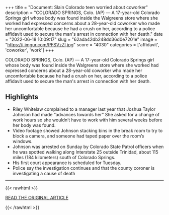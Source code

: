 +++
title = "Document: Slain Colorado teen worried about coworker"
description = "COLORADO SPRINGS, Colo. (AP) — A 17-year-old Colorado Springs girl whose body was found inside the Walgreens store where she worked had expressed concerns about a 28-year-old coworker who made her uncomfortable because he had a crush on her, according to a police affidavit used to secure the man's arrest in connection with her death."
date = "2022-06-18 10:09:17"
slug = "62ada42db248dd36d0e7201e"
image = "https://i.imgur.com/PFSVzZI.jpg"
score = "4030"
categories = ['affidavit', 'coworker', 'work']
+++

COLORADO SPRINGS, Colo. (AP) — A 17-year-old Colorado Springs girl whose body was found inside the Walgreens store where she worked had expressed concerns about a 28-year-old coworker who made her uncomfortable because he had a crush on her, according to a police affidavit used to secure the man's arrest in connection with her death.

## Highlights

- Riley Whitelaw complained to a manager last year that Joshua Taylor Johnson had made “advances towards her” She asked for a change of work hours so she wouldn’t have to work with him several weeks before her body was found.
- Video footage showed Johnson stacking bins in the break room to try to block a camera, and someone had taped paper over the room’s windows.
- Johnson was arrested on Sunday by Colorado State Patrol officers when he was spotted walking along Interstate 25 outside Trinidad, about 115 miles (184 kilometers) south of Colorado Springs.
- His first court appearance is scheduled for Tuesday.
- Police say the investigation continues and that the county coroner is investigating a cause of death

---

{{< rawhtml >}}
  <p class="article-category">
    <a target="_blank" href="https://apnews.com/article/colorado-springs-homicide-7147c3a95bf3076a50088ac7d3c70c6a">READ THE ORIGINAL ARTICLE</a>
  </p>
{{< /rawhtml >}}
